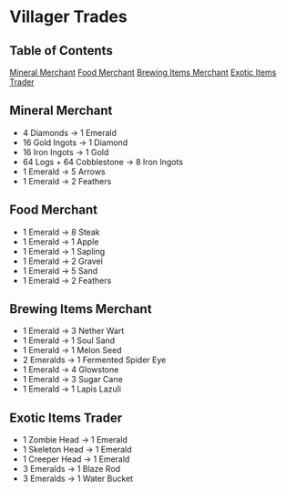 # Villager Trades

## Table of Contents

[Mineral Merchant](https://github.com/ChewCraft/Cubed/blob/master/VillagerTrades.md#mineral-merchant)
[Food Merchant](https://github.com/ChewCraft/Cubed/blob/master/VillagerTrades.md#food-merchant)
[Brewing Items Merchant](https://github.com/ChewCraft/Cubed/blob/master/VillagerTrades.md#brewing-items-merchant)
[Exotic Items Trader](https://github.com/ChewCraft/Cubed/blob/master/VillagerTrades.md#exotic-items-trader)

## Mineral Merchant
- 4 Diamonds -> 1 Emerald
- 16 Gold Ingots -> 1 Diamond
- 16 Iron Ingots -> 1 Gold
- 64 Logs + 64 Cobblestone -> 8 Iron Ingots
- 1 Emerald -> 5 Arrows
- 1 Emerald -> 2 Feathers

## Food Merchant
- 1 Emerald -> 8 Steak
- 1 Emerald -> 1 Apple
- 1 Emerald -> 1 Sapling
- 1 Emerald -> 2 Gravel
- 1 Emerald -> 5 Sand
- 1 Emerald -> 2 Feathers

## Brewing Items Merchant
- 1 Emerald -> 3 Nether Wart
- 1 Emerald -> 1 Soul Sand
- 1 Emerald -> 1 Melon Seed
- 2 Emeralds -> 1 Fermented Spider Eye
- 1 Emerald -> 4 Glowstone
- 1 Emerald -> 3 Sugar Cane
- 1 Emerald -> 1 Lapis Lazuli

## Exotic Items Trader
- 1 Zombie Head -> 1 Emerald
- 1 Skeleton Head -> 1 Emerald
- 1 Creeper Head -> 1 Emerald
- 3 Emeralds -> 1 Blaze Rod
- 3 Emeralds -> 1 Water Bucket
